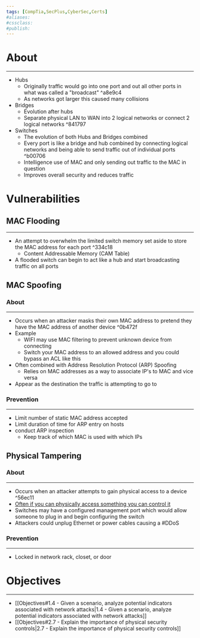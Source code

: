 ```yaml
---
tags: [CompTia,SecPlus,CyberSec,Certs]
#aliases:
#cssclass:
#publish:
---
```


# About
---
- Hubs
	- Originally traffic would go into one port and out all other ports in what was called a "broadcast" ^a8e9c4
	- As networks got larger this caused many collisions
- Bridges
	- Evolution after hubs
	- Separate physical LAN to WAN into 2 logical networks or connect 2 logical networks ^841797
- Switches
	- The evolution of both Hubs and Bridges combined
	- Every port is like a bridge and hub combined by connecting logical networks and being able to send traffic out of individual ports ^b00706
	- Intelligence use of MAC and only sending out traffic to the MAC in question
	- Improves overall security and reduces traffic

# Vulnerabilities

## MAC Flooding
---
- An attempt to overwhelm the limited switch memory set aside to store the MAC address for each port ^334c18
	- Content Addressable Memory (CAM Table)
- A flooded switch can begin to act like a hub and start broadcasting traffic on all ports

## MAC Spoofing

### About
---
- Occurs when an attacker masks their own MAC address to pretend they have the MAC address of another device ^0b472f
- Example
	- WIFI may use MAC filtering to prevent unknown device from connecting
	- Switch your MAC address to an allowed address and you could bypass an ACL like this
- Often combined with Address Resolution Protocol (ARP) Spoofing
	- Relies on MAC addresses as a way to associate IP's to MAC and vice versa
- Appear as the destination the traffic is attempting to go to

### Prevention
---
- Limit number of static MAC address accepted
- Limit duration of time for ARP entry on hosts
- conduct ARP inspection
	- Keep track of which MAC is used with which IPs

## Physical Tampering

### About
---
- Occurs when an attacker attempts to gain physical access to a device ^56ec11
- <u>Often if you can physically access something you can control it</u>
- Switches may have a configured management port which would allow someone to plug in and begin configuring the switch
- Attackers could unplug Ethernet or power cables causing a #DDoS

### Prevention
---
- Locked in network rack, closet, or door

# Objectives
---
- [[Objectives#1.4 - Given a scenario, analyze potential indicators associated with network attacks|1.4 - Given a scenario, analyze potential indicators associated with network attacks]]
- [[Objectives#2.7 - Explain the importance of physical security controls|2.7 - Explain the importance of physical security controls]]